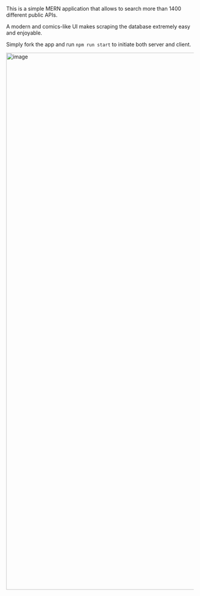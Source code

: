 This is a simple MERN application that allows to search more than 1400 different public APIs.

A modern and comics-like UI makes scraping the database extremely easy and enjoyable.

Simply fork the app and run `npm run start` to initiate both server and client.

<img width="1440" alt="image" src="https://user-images.githubusercontent.com/92691510/192178295-9717d946-18b7-41c2-b6a6-fdc204c491e9.png">


